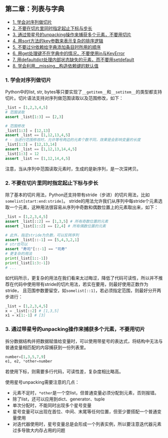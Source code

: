 ## 第二章：列表与字典

- [1. 学会对序列做切片](#1-学会对序列做切片)
- [2. 不要在切片里同时指定起止下标与步长](#2-不要在切片里同时指定起止下标与步长)
- [3. 通过带星号的unpacking操作来捕获多个元素，不要用切片](#3-通过带星号的unpacking操作来捕获多个元素不要用切片)
- [4. 用sort方法的key参数来表示复杂的排序逻辑](#4-用sort方法的key参数来表示复杂的排序逻辑)
- [5. 不要过分依赖给字典添加条目时所用的顺序](#5-不要过分依赖给字典添加条目时所用的顺序)
- [6. 用get处理键不在字典中的情况，不要使用in与KeyError](#6-用get处理键不在字典中的情况不要使用in与KeyError)
- [7. 用defaultdict处理内部状态缺失的元素，而不要用setdefault](#7-用defaultdict处理内部状态缺失的元素而不要用setdefault)
- [8. 学会利用__missing__构造依赖键的默认值](#8-学会利用__missing__构造依赖键的默认值)

### 1. 学会对序列做切片
Python中的list, str, bytes等只要实现了`__getitem__`和`__setitem__`的类型都支持切片。切片语法支持对序列做范围读取以及范围修改，如下：
```python
_list = [1,2,3,4,5]
# 范围读取
assert _list[1:3] == [2,3]

# 范围修改
_list[1:3] = [12,13]
assert _list == [1,12,13,4,5]
# - 当进行范围修改时，允许等号两边的元素个数不同，效果是会影响变量的长度
_list[1:3] = [12,13,14]
assert _list == [1,12,13,14,4,5]
_list[1:3] = 12
assert _list == [1,12,14,4,5]
```
注意，当从序列中范围读取元素时，生成的是新序列，是一次深拷贝。

### 2. 不要在切片里同时指定起止下标与步长
除了基本的切片用法，Python还支持带有stride（步进）的切片用法，比如`somelist[start:end:stride]`。
stride的用法允许我们从序列中每stride个元素选取一个元素，这种用法很容易从序列中奇数和偶数位置上的元素取出来，如下：
```python
_list = [1,2,3,4,5]
assert _list[::2] == [1,3,5] # 所有奇数位置的元素
assert _list[1::2] == [2,4] # 所有偶数位置的元素

# 此外，指定stride为负数，可以反转序列
assert _list[::-1] == [5,4,3,2,1]
# str也可以
assert "寿司"[::-1] == "司寿"
# 更复杂的用法
print(_list[1::-1])
print(_list[1:3:-1])
# ...
```
如代码所示，更复杂的用法在我们看来太过晦涩，降低了代码可读性，所以并不推荐在代码中使用带有stride的切片用法，若实在要用，则最好使用正数作为stride，
且范围参数要留空，如`somelist[::1]`，若必须指定范围，则最好分开两步进行：
```python
_list = [1,2,3,4,5]
x = _list[::2] # [1,3,5]
x1 = x[1:-1] # [3]
```

### 3. 通过带星号的unpacking操作来捕获多个元素，不要用切片
拆分数据结构并把数据赋值给变量时，可以使用带星号的表达式，将结构中无法与普通变量相匹配的内容捕获到一份列表里。
```python
number=[1,3,5,7,9]
e1, e2, *other=number
```
若使用下标，则需要多行代码，可读性差，复杂度相比略高。

使用星号unpacking需要注意的几点：
- 元素不足时，`*other`是一个空list，但普通变量必须分配到元素，否则报错。
- 除了list，还可以应用到dict、generator、tuple
- 单次分配时，不能同时出现多个星号变量
- 星号变量可以出现在首位、中间、末尾等任何位置，但至少要搭配一个普通变量使用
- 对迭代器使用时，星号变量总是会形成一个列表实例，所以要注意迭代器元素过多导致大内存占用的问题
